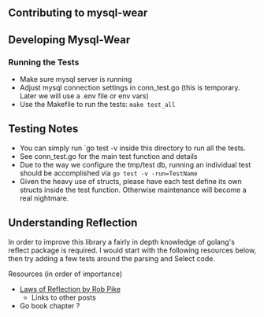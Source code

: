 Contributing to mysql-wear
-

## Developing Mysql-Wear

### Running the Tests

- Make sure mysql server is running
- Adjust mysql connection settings in conn_test.go (this is temporary. Later we will use a .env file or env vars)
- Use the Makefile to run the tests: `make test_all`

## Testing Notes

- You can simply run `go test -v inside this directory to run all the tests.
- See conn_test.go for the main test function and details
- Due to the way we configure the tmp/test db, running an individual test should be accomplished
  via `go test -v -run=TestName`
- Given the heavy use of structs, please have each test define its
  own structs inside the test function. Otherwise maintenance will become
  a real nightmare.

## Understanding Reflection

In order to improve this library a fairly in depth knowledge of golang's reflect
package is required. I would start with the following resources below, then try adding
a few tests around the parsing and Select code.

Resources (in order of importance)

- [Laws of Reflection by Rob Pike](https://blog.golang.org/laws-of-reflection)
  - Links to other posts
- Go book chapter ?
